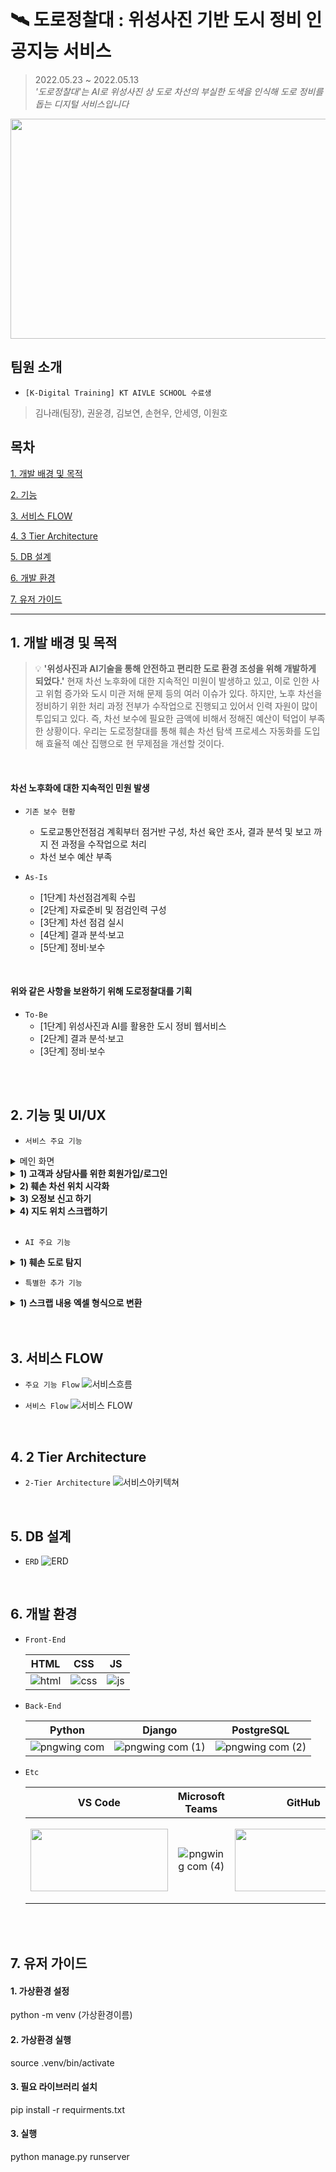 <br>

# 🛰 도로정찰대 : 위성사진 기반 도시 정비 인공지능 서비스
> 2022.05.23 ~ 2022.05.13<br>
>  *'도로정찰대'는 AI로 위성사진 상 도로 차선의 부실한 도색을 인식해 도로 정비를 돕는 디지털 서비스입니다*
<img src="https://user-images.githubusercontent.com/37900424/174465736-cfb7e461-316c-4b9b-8066-9a7ca7c2dbde.png" width="1000" height="352">

## 팀원 소개
- `[K-Digital Training] KT AIVLE SCHOOL 수료생`
> 김나래(팀장), 권윤경, 김보연, 손현우, 안세영, 이원호


## 목차
[1. 개발 배경 및 목적](#1-개발-배경-및-목적)

[2. 기능](#2-기능-및-UI/UX)

[3. 서비스 FLOW](#3-서비스-FLOW)

[4. 3 Tier Architecture](#4-3-Tier-Architecture)

[5. DB 설계](#5-DB-설계)

[6. 개발 환경](#6-개발-환경)

[7. 유저 가이드](#7-유저-)

***

## 1. 개발 배경 및 목적
> 💡 **'위성사진과 AI기술을 통해 안전하고 편리한 도로 환경 조성을 위해 개발하게 되었다.'** 현재 차선 노후화에 대한 지속적인 미원이 발생하고 있고, 이로 인한 사고 위험 증가와 도시 미관 저해 문제 등의 여러 이슈가 있다. 하지만, 노후 차선을 정비하기 위한 처리 과정 전부가 수작업으로 진행되고 있어서 인력 자원이 많이 투입되고 있다. 즉, 차선 보수에 필요한 금액에 비해서 정해진 예산이 턱업이 부족한 상황이다. 우리는 도로정찰대를 통해 훼손 차선 탐색 프로세스 자동화를 도입해 효율적 예산 집행으로 현 무제점을 개선할 것이다.
<br>

#### 차선 노후화에 대한 지속적인 민원 발생
- `기존 보수 현황`
    - 도로교통안전점검 계획부터 점거반 구성, 차선 육안 조사, 결과 분석 및 보고 까지 전 과정을 수작업으로 처리 
    - 차선 보수 예산 부족
    
- `As-Is`
    - [1단계] 차선점검계획 수립
    - [2단계] 자료준비 및 점검인력 구성
    - [3단계] 차선 점검 실시
    - [4단계] 결과 분석·보고
    - [5단계] 정비·보수 
<br>

#### 위와 같은 사항을 **보완**하기 위해 **도로정찰대**를 기획
- `To-Be`
    - [1단계] 위성사진과 AI를 활용한 도시 정비 웹서비스
    - [2단계] 결과 분석·보고
    - [3단계] 정비·보수
<br>

<br>

## 2. 기능 및 UI/UX
- `서비스 주요 기능`

<details>
  <summary>메인 화면</summary>
   <div markdown="1">       
     <br>
     <img src="https://user-images.githubusercontent.com/37900424/174467018-f37d26fe-3b21-409e-9b5d-dea2621ecb01.gif">
     <br>
     <text>⇒ 도로정찰대의 홈화면으로 회원가입과 로그인을 할 수 있는 버튼이 있다</text>
   </div>
 </details>

 <details>
    <summary><strong>1) 고객과 상담사를 위한 회원가입/로그인</strong></summary>
        <div markdown="1">  
            <h3>📝 회원가입</h3>
            <img src="https://user-images.githubusercontent.com/37900424/174467780-f2f42839-d1f2-458c-9527-582b938300df.png" width="700" height="412">
            <h3>🔒 로그인</h3>
            <img src="https://user-images.githubusercontent.com/37900424/174467802-bd815309-051e-4889-a2be-8fb69dca75f9.png" width="700" height="412">
        </div>
</details>
 
 <details>
  <summary><strong>2) 훼손 차선 위치 시각화</strong></summary>
   <div markdown="1"> 
    <br>      
     <img src="https://user-images.githubusercontent.com/37900424/174468478-f99a7bce-5950-4271-b960-314a7c6f7091.png" width="700" height="412">
     <br>
     <text>⇒ 제공 데이터: 훼손 도로 위치의 위도, 경도, 훼손 이미지, 인근 도로명 주소</text>
   </div>
 </details>
 
 <details>
  <summary><strong>3) 오정보 신고 하기</strong></summary>
   <div markdown="1">
     <br>      
     <img src="https://user-images.githubusercontent.com/37900424/174468695-62661211-70d1-4c40-8f33-9f63290297fe.png" width="700" height="412">
     <br>
      <text>⇒ 작성 내용: 수정 요청 내용, 오정보 증거 사진 업로드</text>
   </div>
 </details>
 
 <details>
  <summary><strong>4) 지도 위치 스크랩하기</strong></summary>
   <div markdown="1">  
   <br>     
     <img src="https://user-images.githubusercontent.com/37900424/174468770-863e0584-43f1-4f68-ad68-2367a0ca3144.png" width="700" height="412">
     <br>
     <text>⇒ 훼손 차선에 대해서 스크랩 기능을 통해 특정 훼손 마커를 다시보기가 가능</text>
   </div>
 </details>
 
 <br>

 - `AI 주요 기능`
 <details>
    <summary><strong>1) 훼손 도로 탐지 </strong></summary>
      <img src="https://user-images.githubusercontent.com/37900424/174469009-fd42ae28-2634-47d8-9d22-493780a8faa0.png" width="700" height="412"><br>
      <text>⇒ 2-stage Faster R-CNN 학습을 이용한 객체(훼손 도로) 탐지</text>
 </details>
 
  - `특별한 추가 기능`
 <details>
    <summary><strong>1) 스크랩 내용 엑셀 형식으로 변환 </strong></summary><br>
    <text>⇒ 훼손 차선에 대한 정보를 엑셀 형식으로 받아 실무에 사용해 서비스 완성도 UP!</text>
 </details>


<br>

<br>

## 3. 서비스 FLOW
  - `주요 기능 Flow`
![서비스흐름](https://user-images.githubusercontent.com/37900424/174466315-f1d32588-84f8-4c67-b7bb-1bf44e0305de.png)

  - `서비스 Flow`
![서비스 FLOW](https://user-images.githubusercontent.com/37900424/174466324-057d2f08-3539-4bc3-aea2-330e66810e9a.png)

<br>

## 4. 2 Tier Architecture
   - `2-Tier Architecture`
![서비스아키텍쳐](https://user-images.githubusercontent.com/37900424/174466455-ee55f7f7-18fb-4e4d-a7d8-940ca0720763.png)

<br>

## 5. DB 설계
  - `ERD`
![ERD](https://user-images.githubusercontent.com/37900424/174466403-579571a1-58db-4de7-bb6e-67d41857e1e5.png)



<br>

## 6. 개발 환경

- `Front-End`

  |HTML|CSS|JS|
  |:---:|:---:|:---:|
  |![html](https://user-images.githubusercontent.com/68097036/151471705-99458ff8-186c-435b-ac5c-f348fd836e40.png)|![css](https://user-images.githubusercontent.com/68097036/151471805-14e89a94-59e8-468f-8192-c10746b93896.png)|![js](https://user-images.githubusercontent.com/68097036/151471854-e0134a79-b7ef-4a0f-99fd-53e8ee5baf50.png)


- `Back-End`

  |Python|Django|PostgreSQL|
  |:---:|:---:|:---:|
  |![pngwing com](https://user-images.githubusercontent.com/68097036/151479684-a85d26d4-e79e-47c9-9023-bf6d92f57536.png)|![pngwing com (1)](https://user-images.githubusercontent.com/68097036/151466729-9cad0405-85ad-454e-815a-1a4fd065f8b7.png)|![pngwing com (2)](https://user-images.githubusercontent.com/68097036/151466853-2b56fd0f-3aa9-424e-b17b-1c7cd991ffbf.png)|


- `Etc`

  |VS Code|Microsoft Teams|GitHub|Notion|
  |:---:|:---:|:---:|:---:|
  |<img src="https://user-images.githubusercontent.com/68097036/151479933-01785e34-1283-4fca-a407-9fe284b50fa8.png" width="220" height="100">|![pngwing com (4)](https://user-images.githubusercontent.com/68097036/151467837-2cd89acd-2a92-45dd-b06b-e08e316b7695.png)|<img src="https://user-images.githubusercontent.com/68097036/151467910-0fda00cd-c08b-4869-a21e-a66d1d133ff5.png" width="220" height="100">|<img src="https://user-images.githubusercontent.com/68097036/151468186-82e630d3-8c3c-4c75-8243-e1efcba34926.png" width="220" height="130">|

<br>

<br>

## 7. 유저 가이드

#### 1. 가상환경 설정

python -m venv (가상환경이름)

#### 2. 가상환경 실행

source .venv/bin/activate

#### 3. 필요 라이브러리 설치

pip install -r requirments.txt

#### 3. 실행

python manage.py runserver
